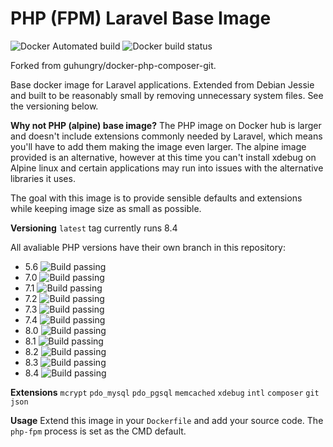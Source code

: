 # PHP (FPM) Laravel Base Image

![Docker Automated build](https://img.shields.io/docker/automated/joostvanveen/docker-php-composer-git.svg)
![Docker build status](https://img.shields.io/docker/build/joostvanveen/docker-php-composer-git.svg)

Forked from guhungry/docker-php-composer-git. 

Base docker image for Laravel applications. Extended from Debian Jessie and built to be
reasonably small by removing unnecessary system files. See the versioning below.

**Why not PHP (alpine) base image?**
The PHP image on Docker hub is larger and doesn't include extensions commonly needed by Laravel, which means you'll have to add them making the image even larger. The alpine image provided is an alternative, however at this time you can't install xdebug on Alpine linux and certain applications may run into issues with the alternative libraries it uses.

The goal with this image is to provide sensible defaults and extensions while keeping image size as small as possible.

**Versioning**
`latest` tag currently runs 8.4

All avaliable PHP versions have their own branch in this repository:
- 5.6 ![Build passing](https://img.shields.io/badge/build-passing-green.svg)
- 7.0 ![Build passing](https://img.shields.io/badge/build-passing-green.svg)
- 7.1 ![Build passing](https://img.shields.io/badge/build-passing-green.svg)
- 7.2 ![Build passing](https://img.shields.io/badge/build-passing-green.svg)
- 7.3 ![Build passing](https://img.shields.io/badge/build-passing-green.svg)
- 7.4 ![Build passing](https://img.shields.io/badge/build-passing-green.svg)
- 8.0 ![Build passing](https://img.shields.io/badge/build-passing-green.svg)
- 8.1 ![Build passing](https://img.shields.io/badge/build-passing-green.svg)
- 8.2 ![Build passing](https://img.shields.io/badge/build-passing-green.svg)
- 8.3 ![Build passing](https://img.shields.io/badge/build-passing-green.svg)
- 8.4 ![Build passing](https://img.shields.io/badge/build-passing-green.svg)

**Extensions**
`mcrypt` `pdo_mysql` `pdo_pgsql` `memcached` `xdebug` `intl` `composer` `git` `json`

**Usage**
Extend this image in your `Dockerfile` and add your source code. The `php-fpm` process is set as the CMD default.
